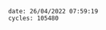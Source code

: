 

                date: 26/04/2022 07:59:19
                cycles: 105480

                         
